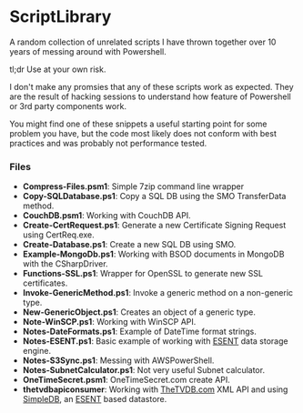 ScriptLibrary
=============

A random collection of unrelated scripts I have thrown together over 10 years of messing around with Powershell.

tl;dr Use at your own risk.

I don't make any promsies that any of these scripts work as expected. They are the result of hacking sessions to understand how feature of Powershell or 3rd party components work.

You might find one of these snippets a useful starting point for some problem you have, but the code most likely does not conform with best practices and was probably not performance tested.


### Files

* **Compress-Files.psm1**: Simple 7zip command line wrapper
* **Copy-SQLDatabase.ps1**: Copy a SQL DB using the SMO TransferData method.
* **CouchDB.psm1**: Working with CouchDB API.
* **Create-CertRequest.ps1**: Generate a new Certificate Signing Request using CertReq.exe.
* **Create-Database.ps1**: Create a new SQL DB using SMO.
* **Example-MongoDb.ps1**: Working with BSOD documents in MongoDB with the CSharpDriver.
* **Functions-SSL.ps1**: Wrapper for OpenSSL to generate new SSL certificates.
* **Invoke-GenericMethod.ps1**: Invoke a generic method on a non-generic type.
* **New-GenericObject.ps1**: Creates an object of a generic type.
* **Note-WinSCP.ps1**: Working with WinSCP API.
* **Notes-DateFormats.ps1**: Example of DateTime format strings.
* **Notes-ESENT.ps1**: Basic example of working with [ESENT](http://en.wikipedia.org/wiki/ESENT "Extensible Storage Engine") data storage engine.
* **Notes-S3Sync.ps1**: Messing with AWSPowerShell.
* **Notes-SubnetCalculator.ps1**: Not very useful Subnet calculator.
* **OneTimeSecret.psm1**: OneTimeSecret.com create API.
* **thetvdbapiconsumer**: Working with [TheTVDB.com](http://thetvdb.com/wiki/index.php?title=Programmers_API) XML API and using [SimpleDB](https://bitbucket.org/gfkeogh/simpledb/wiki/Home "SimpleDB"), an [ESENT](http://en.wikipedia.org/wiki/ESENT "Extensible Storage Engine") based datastore.
